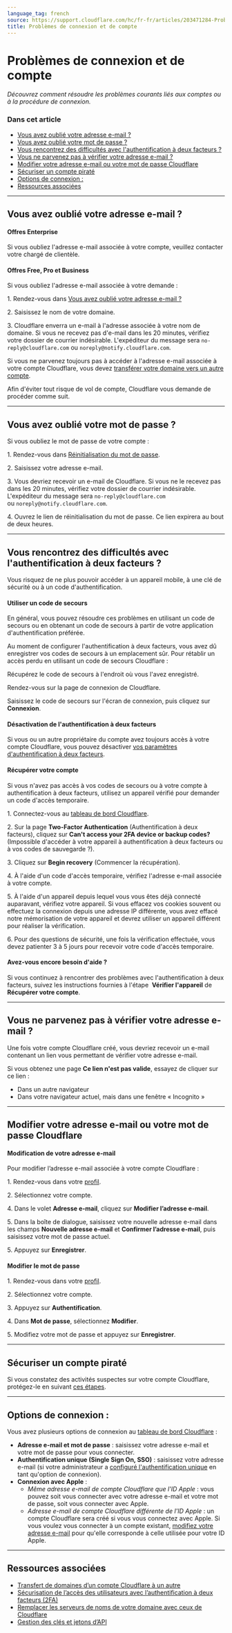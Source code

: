 ```yaml
---
language_tag: french
source: https://support.cloudflare.com/hc/fr-fr/articles/203471284-Probl%C3%A8mes-de-connexion-et-de-compte
title: Problèmes de connexion et de compte
---
```


# Problèmes de connexion et de compte

_Découvrez comment résoudre les problèmes courants liés aux comptes ou à la procédure de connexion._

### Dans cet article

-   [Vous avez oublié votre adresse e-mail ?](https://support.cloudflare.com/hc/fr-fr/articles/203471284-Probl%C3%A8mes-de-connexion-et-de-compte#12345681)
-   [Vous avez oublié votre mot de passe ?](https://support.cloudflare.com/hc/fr-fr/articles/203471284-Probl%C3%A8mes-de-connexion-et-de-compte#h_7DsK7U7GTWjirWEdSkpkAz)
-   [Vous rencontrez des difficultés avec l'authentification à deux facteurs ?](https://support.cloudflare.com/hc/fr-fr/articles/203471284-Probl%C3%A8mes-de-connexion-et-de-compte#12345683)
-   [Vous ne parvenez pas à vérifier votre adresse e-mail ?](https://support.cloudflare.com/hc/fr-fr/articles/203471284-Probl%C3%A8mes-de-connexion-et-de-compte#h_1l0KGygoBX9QYjNrhAcHjg)
-   [Modifier votre adresse e-mail ou votre mot de passe Cloudflare](https://support.cloudflare.com/hc/fr-fr/articles/203471284-Probl%C3%A8mes-de-connexion-et-de-compte#12345679)
-   [Sécuriser un compte piraté](https://support.cloudflare.com/hc/fr-fr/articles/203471284-Probl%C3%A8mes-de-connexion-et-de-compte#16t62KGvSiWyCRlPXnxKg0)
-   [Options de connexion :](https://support.cloudflare.com/hc/fr-fr/articles/203471284-Probl%C3%A8mes-de-connexion-et-de-compte#h_6GmLi4bRtURHWYEKawRX0q)
-   [Ressources associées](https://support.cloudflare.com/hc/fr-fr/articles/203471284-Probl%C3%A8mes-de-connexion-et-de-compte#12345682)

___

## Vous avez oublié votre adresse e-mail ?

#### **Offres Enterprise**

Si vous oubliez l'adresse e-mail associée à votre compte, veuillez contacter votre chargé de clientèle.

#### **Offres Free, Pro et Business**

Si vous oubliez l'adresse e-mail associée à votre demande :

1\. Rendez-vous dans [](http://dash.cloudflare.com/forgot-email)[Vous avez oublié votre adresse e-mail ?](https://dash.cloudflare.com/forgot-email)

2\. Saisissez le nom de votre domaine.

3\. Cloudflare enverra un e-mail à l'adresse associée à votre nom de domaine. Si vous ne recevez pas d'e-mail dans les 20 minutes, vérifiez votre dossier de courrier indésirable. L'expéditeur du message sera `no-reply@cloudflare.com` ou `noreply@notify.cloudflare.com`.

Si vous ne parvenez toujours pas à accéder à l'adresse e-mail associée à votre compte Cloudflare, vous devez [transférer votre domaine vers un autre compte](https://support.cloudflare.com/hc/articles/204615358).

Afin d'éviter tout risque de vol de compte, Cloudflare vous demande de procéder comme suit.

___

## Vous avez oublié votre mot de passe ?

Si vous oubliez le mot de passe de votre compte :

1\. Rendez-vous dans [](http://dash.cloudflare.com/forgot-email)[Réinitialisation du mot de passe](https://dash.cloudflare.com/password-reset).

2\. Saisissez votre adresse e-mail.

3\. Vous devriez recevoir un e-mail de Cloudflare. Si vous ne le recevez pas dans les 20 minutes, vérifiez votre dossier de courrier indésirable. L'expéditeur du message sera `no-reply@cloudflare.com` ou `noreply@notify.cloudflare.com`.

4\. Ouvrez le lien de réinitialisation du mot de passe. Ce lien expirera au bout de deux heures.

___

## Vous rencontrez des difficultés avec l'authentification à deux facteurs ?

Vous risquez de ne plus pouvoir accéder à un appareil mobile, à une clé de sécurité ou à un code d'authentification.

#### **Utiliser un code de secours**

En général, vous pouvez résoudre ces problèmes en utilisant un code de secours ou en obtenant un code de secours à partir de votre application d'authentification préférée.

Au moment de configurer l'authentification à deux facteurs, vous avez dû enregistrer vos codes de secours à un emplacement sûr. Pour rétablir un accès perdu en utilisant un code de secours Cloudflare :

Récupérez le code de secours à l'endroit où vous l'avez enregistré.

Rendez-vous sur la page de connexion de Cloudflare.

Saisissez le code de secours sur l'écran de connexion, puis cliquez sur **Connexion**.

#### **Désactivation de l'authentification à deux facteurs**

Si vous ou un autre propriétaire du compte avez toujours accès à votre compte Cloudflare, vous pouvez désactiver [vos paramètres d'authentification à deux facteurs](https://dash.cloudflare.com/?to=/:account/members).

#### **Récupérer votre compte**

Si vous n'avez pas accès à vos codes de secours ou à votre compte à authentification à deux facteurs, utilisez un appareil vérifié pour demander un code d'accès temporaire.

1\. Connectez-vous au [tableau de bord Cloudflare](https://dash.cloudflare.com/login).

2\. Sur la page **Two-Factor Authentication** (Authentification à deux facteurs), cliquez sur **Can't access your 2FA device or backup codes?** (Impossible d'accéder à votre appareil à authentification à deux facteurs ou à vos codes de sauvegarde ?).

3\. Cliquez sur **Begin recovery** (Commencer la récupération).

4\. À l'aide d'un code d'accès temporaire, vérifiez l'adresse e-mail associée à votre compte.

5\. À l'aide d'un appareil depuis lequel vous vous êtes déjà connecté auparavant, vérifiez votre appareil. Si vous effacez vos cookies souvent ou effectuez la connexion depuis une adresse IP différente, vous avez effacé notre mémorisation de votre appareil et devrez utiliser un appareil différent pour réaliser la vérification.

6\. Pour des questions de sécurité, une fois la vérification effectuée, vous devez patienter 3 à 5 jours pour recevoir votre code d'accès temporaire.

#### **Avez-vous encore besoin d'aide ?**

Si vous continuez à rencontrer des problèmes avec l'authentification à deux facteurs, suivez les instructions fournies à l'étape  **Vérifier l'appareil** de **Récupérer votre compte**.

___

## Vous ne parvenez pas à vérifier votre adresse e-mail ?

Une fois votre compte Cloudflare créé, vous devriez recevoir un e-mail contenant un lien vous permettant de vérifier votre adresse e-mail.

Si vous obtenez une page **Ce lien n'est pas valide**, essayez de cliquer sur ce lien :

-   Dans un autre navigateur
-   Dans votre navigateur actuel, mais dans une fenêtre « Incognito »

___

## Modifier votre adresse e-mail ou votre mot de passe Cloudflare

#### **Modification de votre adresse e-mail**

Pour modifier l’adresse e-mail associée à votre compte Cloudflare :

1\. Rendez-vous dans votre [profil](https://dash.cloudflare.com/?to=/:account/profile).

2\. Sélectionnez votre compte.

4\. Dans le volet **Adresse e-mail**, cliquez sur **Modifier l’adresse e-mail**.

5\. Dans la boîte de dialogue, saisissez votre nouvelle adresse e-mail dans les champs **Nouvelle adresse e-mail** et **Confirmer l’adresse e-mail**, puis saisissez votre mot de passe actuel.

5\. Appuyez sur **Enregistrer**.

#### **Modifier le mot de passe**

1\. Rendez-vous dans votre [profil](https://dash.cloudflare.com/?to=/:account/profile).

2\. Sélectionnez votre compte.

3\. Appuyez sur **Authentification**.

4\. Dans **Mot de passe**, sélectionnez **Modifier**.

5\. Modifiez votre mot de passe et appuyez sur **Enregistrer**.

___

## Sécuriser un compte piraté

Si vous constatez des activités suspectes sur votre compte Cloudflare, protégez-le en suivant [ces étapes](https://developers.cloudflare.com/fundamentals/get-started/basic-tasks/account-security/securing-a-compromised-account/).

___

## Options de connexion :

Vous avez plusieurs options de connexion au [tableau de bord Cloudflare](https://dash.cloudflare.com/login) :

-   **Adresse e-mail et mot de passe** : saisissez votre adresse e-mail et votre mot de passe pour vous connecter.
-   **Authentification unique (Single Sign On, SSO)** : saisissez votre adresse e-mail (si votre administrateur a [configuré l'authentification unique](https://developers.cloudflare.com/cloudflare-one/applications/configure-apps/dash-sso-apps/) en tant qu'option de connexion).
-   **Connexion avec Apple** :
    -   _Même adresse e-mail de compte Cloudflare que l'ID Apple_ : vous pouvez soit vous connecter avec votre adresse e-mail et votre mot de passe, soit vous connecter avec Apple.
    -   _Adresse e-mail de compte Cloudflare différente de l'ID Apple_ : un compte Cloudflare sera créé si vous vous connectez avec Apple. Si vous voulez vous connecter à un compte existant, [modifiez votre adresse e-mail](https://support.cloudflare.com/hc/fr-fr/articles/203471284-Probl%C3%A8mes-de-connexion-et-de-compte#12345679) pour qu'elle corresponde à celle utilisée pour votre ID Apple.

___

## Ressources associées

-   [Transfert de domaines d’un compte Cloudflare à un autre](https://support.cloudflare.com/hc/articles/204615358)
-   [Sécurisation de l’accès des utilisateurs avec l’authentification à deux facteurs (2FA)](https://support.cloudflare.com/hc/articles/200167906)
-   [Remplacer les serveurs de noms de votre domaine avec ceux de Cloudflare](https://support.cloudflare.com/hc/articles/205195708)
-   [Gestion des clés et jetons d’API](https://support.cloudflare.com/hc/articles/200167836)
